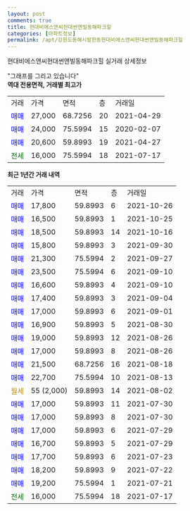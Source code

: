 ```yaml
---
layout: post
comments: true
title: 현대비에스앤씨현대썬앤빌동해파크힐
categories: [아파트정보]
permalink: /apt/강원도동해시발한동현대비에스앤씨현대썬앤빌동해파크힐
---
```


현대비에스앤씨현대썬앤빌동해파크힐 실거래 상세정보

<script type="text/javascript">
  google.charts.load('current', {'packages':['line', 'corechart']});
  google.charts.setOnLoadCallback(drawChart);

  function drawChart() {
    var data = new google.visualization.DataTable();
    data.addColumn('date', '거래일');
    data.addColumn('number', "매매");
    data.addColumn('number', "전세");
    data.addColumn('number', "전매");

    data.addRows([[new Date(Date.parse("2021-10-26")), 17800, null, null], [new Date(Date.parse("2021-10-25")), 16500, null, null], [new Date(Date.parse("2021-10-16")), 18500, null, null], [new Date(Date.parse("2021-09-30")), 15800, null, null], [new Date(Date.parse("2021-09-27")), 21300, null, null], [new Date(Date.parse("2021-09-10")), 23500, null, null], [new Date(Date.parse("2021-09-10")), 16600, null, null], [new Date(Date.parse("2021-09-04")), 17400, null, null], [new Date(Date.parse("2021-09-01")), 17000, null, null], [new Date(Date.parse("2021-08-30")), 16900, null, null], [new Date(Date.parse("2021-08-26")), 19000, null, null], [new Date(Date.parse("2021-08-26")), 17000, null, null], [new Date(Date.parse("2021-08-18")), 21500, null, null], [new Date(Date.parse("2021-08-13")), 22700, null, null], [new Date(Date.parse("2021-08-02")), null, null, null], [new Date(Date.parse("2021-07-30")), 17000, null, null], [new Date(Date.parse("2021-07-30")), 17000, null, null], [new Date(Date.parse("2021-07-29")), 17000, null, null], [new Date(Date.parse("2021-07-29")), 16700, null, null], [new Date(Date.parse("2021-07-23")), 17700, null, null], [new Date(Date.parse("2021-07-22")), 18200, null, null], [new Date(Date.parse("2021-07-21")), 19200, null, null], [new Date(Date.parse("2021-07-17")), null, 16000, null]]);

    var options = {
      hAxis: {
        format: 'yyyy/MM/dd'
      },    
      lineWidth: 0,
      pointsVisible: true,    
      title: '최근 1년간 유형별 실거래가 분포',
      legend: { position: 'bottom' }
    };

    var formatter = new google.visualization.NumberFormat({pattern:'###,###'} );
    formatter.format(data, 1);
    formatter.format(data, 2);
    
    setTimeout(function() {
        var chart = new google.visualization.LineChart(document.getElementById('columnchart_material'));
        chart.draw(data, (options));
        document.getElementById('loading').style.display = 'none';
    }, 200);
  }
</script>


<div id="loading" style="z-index:20; display: block; margin-left: 0px">"그래프를 그리고 있습니다"</div>
<div id="columnchart_material" style="width: 95%; margin-left: 0px; display: block"></div>
<!-- contents start -->
<b>역대 전용면적, 거래별 최고가</b>
<table class="sortable">
    <tr>
      <td>거래</td>
      <td>가격</td>
      <td>면적</td>
      <td>층</td>
      <td>거래일</td>
    </tr>
        <tr>
          <td><a style="color: blue">매매</a></td>
          <td>27,000</td>
          <td>68.7256</td>
          <td>20</td>
          <td>2021-04-29</td>
        </tr>            <tr>
          <td><a style="color: blue">매매</a></td>
          <td>24,000</td>
          <td>75.5994</td>
          <td>15</td>
          <td>2020-02-07</td>
        </tr>            <tr>
          <td><a style="color: blue">매매</a></td>
          <td>20,600</td>
          <td>59.8993</td>
          <td>19</td>
          <td>2021-04-27</td>
        </tr>        
        <tr>
              <td><a style="color: darkgreen">전세</a></td>
              <td>16,000</td>
              <td>75.5994</td>
              <td>18</td>
              <td>2021-07-17</td>
            </tr>        
    
</table>

<b>최근 1년간 거래 내역</b>

<table class="sortable">
    <tr>
      <td>거래</td>
      <td>가격</td>
      <td>면적</td>
      <td>층</td>
      <td>거래일</td>
    </tr>
    <tr>
      <td><a style="color: blue">매매</a></td>
      <td>17,800</td>
      <td>59.8993</td>
      <td>6</td>
      <td>2021-10-26</td>
    </tr>          <tr>
      <td><a style="color: blue">매매</a></td>
      <td>16,500</td>
      <td>59.8993</td>
      <td>1</td>
      <td>2021-10-25</td>
    </tr>          <tr>
      <td><a style="color: blue">매매</a></td>
      <td>18,500</td>
      <td>59.8993</td>
      <td>14</td>
      <td>2021-10-16</td>
    </tr>          <tr>
      <td><a style="color: blue">매매</a></td>
      <td>15,800</td>
      <td>59.8993</td>
      <td>3</td>
      <td>2021-09-30</td>
    </tr>          <tr>
      <td><a style="color: blue">매매</a></td>
      <td>21,300</td>
      <td>75.5994</td>
      <td>2</td>
      <td>2021-09-27</td>
    </tr>          <tr>
      <td><a style="color: blue">매매</a></td>
      <td>23,500</td>
      <td>75.5994</td>
      <td>6</td>
      <td>2021-09-10</td>
    </tr>          <tr>
      <td><a style="color: blue">매매</a></td>
      <td>16,600</td>
      <td>59.8993</td>
      <td>4</td>
      <td>2021-09-10</td>
    </tr>          <tr>
      <td><a style="color: blue">매매</a></td>
      <td>17,400</td>
      <td>59.8993</td>
      <td>3</td>
      <td>2021-09-04</td>
    </tr>          <tr>
      <td><a style="color: blue">매매</a></td>
      <td>17,000</td>
      <td>59.8993</td>
      <td>6</td>
      <td>2021-09-01</td>
    </tr>          <tr>
      <td><a style="color: blue">매매</a></td>
      <td>16,900</td>
      <td>59.8993</td>
      <td>5</td>
      <td>2021-08-30</td>
    </tr>          <tr>
      <td><a style="color: blue">매매</a></td>
      <td>19,000</td>
      <td>59.8993</td>
      <td>12</td>
      <td>2021-08-26</td>
    </tr>          <tr>
      <td><a style="color: blue">매매</a></td>
      <td>17,000</td>
      <td>59.8993</td>
      <td>8</td>
      <td>2021-08-26</td>
    </tr>          <tr>
      <td><a style="color: blue">매매</a></td>
      <td>21,500</td>
      <td>68.7256</td>
      <td>16</td>
      <td>2021-08-18</td>
    </tr>          <tr>
      <td><a style="color: blue">매매</a></td>
      <td>22,700</td>
      <td>75.5994</td>
      <td>10</td>
      <td>2021-08-13</td>
    </tr>          <tr>
      <td><a style="color: darkgoldenrod">월세</a></td>
      <td>55 (2,000)</td>
      <td>59.8993</td>
      <td>14</td>
      <td>2021-08-02</td>
    </tr>          <tr>
      <td><a style="color: blue">매매</a></td>
      <td>17,000</td>
      <td>59.8993</td>
      <td>11</td>
      <td>2021-07-30</td>
    </tr>          <tr>
      <td><a style="color: blue">매매</a></td>
      <td>17,000</td>
      <td>59.8993</td>
      <td>8</td>
      <td>2021-07-30</td>
    </tr>          <tr>
      <td><a style="color: blue">매매</a></td>
      <td>17,000</td>
      <td>59.8993</td>
      <td>6</td>
      <td>2021-07-29</td>
    </tr>          <tr>
      <td><a style="color: blue">매매</a></td>
      <td>16,700</td>
      <td>59.8993</td>
      <td>5</td>
      <td>2021-07-29</td>
    </tr>          <tr>
      <td><a style="color: blue">매매</a></td>
      <td>17,700</td>
      <td>59.8993</td>
      <td>6</td>
      <td>2021-07-23</td>
    </tr>          <tr>
      <td><a style="color: blue">매매</a></td>
      <td>18,200</td>
      <td>59.8993</td>
      <td>9</td>
      <td>2021-07-22</td>
    </tr>          <tr>
      <td><a style="color: blue">매매</a></td>
      <td>19,200</td>
      <td>75.5994</td>
      <td>1</td>
      <td>2021-07-21</td>
    </tr>          <tr>
      <td><a style="color: darkgreen">전세</a></td>
      <td>16,000</td>
      <td>75.5994</td>
      <td>18</td>
      <td>2021-07-17</td>
    </tr>      </table>
<!-- contents end -->    

